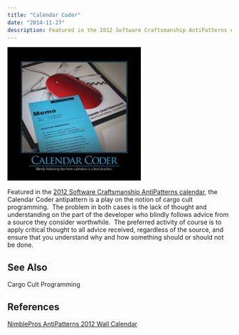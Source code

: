 ```yaml
---
title: "Calendar Coder"
date: "2014-11-27"
description: Featured in the 2012 Software Craftsmanship AntiPatterns calendar, the Calendar Coder antipattern is a play on the notion of cargo cult programming.
---
```


![CalendarCoder](images/CalendarCoder-300x300.jpg)

Featured in the [2012 Software Craftsmanship AntiPatterns calendar](http://nimblepros.com/products/software-craftsmanship-2012-calendar.aspx), the Calendar Coder antipattern is a play on the notion of cargo cult programming.  The problem in both cases is the lack of thought and understanding on the part of the developer who blindly follows advice from a source they consider worthwhile.  The preferred activity of course is to apply critical thought to all advice received, regardless of the source, and ensure that you understand why and how something should or should not be done.

## See Also

Cargo Cult Programming

## References

[NimblePros AntiPatterns 2012 Wall Calendar](http://nimblepros.com/products/software-craftsmanship-2012-calendar.aspx)
